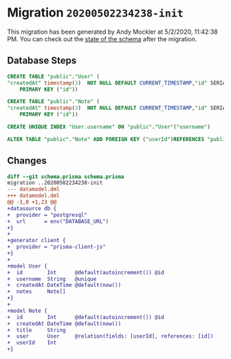 # Migration `20200502234238-init`

This migration has been generated by Andy Mockler at 5/2/2020, 11:42:38 PM.
You can check out the [state of the schema](./schema.prisma) after the migration.

## Database Steps

```sql
CREATE TABLE "public"."User" (
"createdAt" timestamp(3)  NOT NULL DEFAULT CURRENT_TIMESTAMP,"id" SERIAL,"username" text  NOT NULL ,
    PRIMARY KEY ("id"))

CREATE TABLE "public"."Note" (
"createdAt" timestamp(3)  NOT NULL DEFAULT CURRENT_TIMESTAMP,"id" SERIAL,"title" text  NOT NULL ,"userId" integer  NOT NULL ,
    PRIMARY KEY ("id"))

CREATE UNIQUE INDEX "User.username" ON "public"."User"("username")

ALTER TABLE "public"."Note" ADD FOREIGN KEY ("userId")REFERENCES "public"."User"("id") ON DELETE CASCADE  ON UPDATE CASCADE
```

## Changes

```diff
diff --git schema.prisma schema.prisma
migration ..20200502234238-init
--- datamodel.dml
+++ datamodel.dml
@@ -1,0 +1,23 @@
+datasource db {
+  provider = "postgresql"
+  url      = env("DATABASE_URL")
+}
+
+generator client {
+  provider = "prisma-client-js"
+}
+
+model User {
+  id        Int      @default(autoincrement()) @id
+  username  String   @unique
+  createdAt DateTime @default(now())
+  notes     Note[]
+}
+
+model Note {
+  id        Int      @default(autoincrement()) @id
+  createdAt DateTime @default(now())
+  title     String
+  user      User     @relation(fields: [userId], references: [id])
+  userId    Int
+}
```


